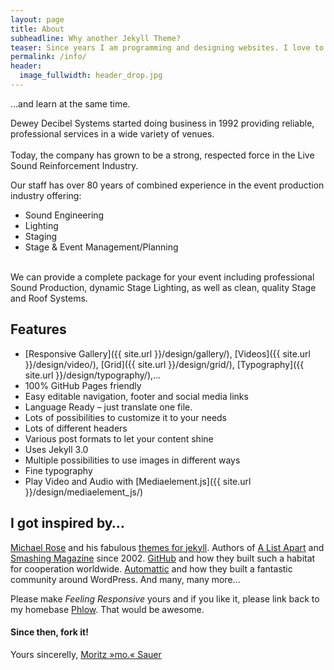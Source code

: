 ```yaml
---
layout: page
title: About
subheadline: Why another Jekyll Theme?
teaser: Since years I am programming and designing websites. I love to work with open source tools and learn via code from others. This time I want to try to give something back...
permalink: /info/
header:
  image_fullwidth: header_drop.jpg
---
```



…and learn at the same time.

Dewey Decibel Systems started doing business in 1992 providing reliable, professional services in a wide variety of venues.
<br>
<br>Today, the company has grown to be a strong, respected force in the Live Sound Reinforcement Industry.

Our staff has over 80 years of combined experience in the event production industry offering:

* Sound Engineering
* Lighting
* Staging
* Stage & Event Management/Planning


<br>We can provide a complete package for your event including professional Sound Production, dynamic Stage Lighting, as well as clean, quality Stage and Roof Systems.

## Features

* [Responsive Gallery]({{ site.url }}/design/gallery/), [Videos]({{ site.url }}/design/video/), [Grid]({{ site.url }}/design/grid/), [Typography]({{ site.url }}/design/typography/),…
* 100% GitHub Pages friendly
* Easy editable navigation, footer and social media links
* Language Ready – just translate one file.
* Lots of possibilities to customize it to your needs
* Lots of different headers
* Various post formats to let your content shine
* Uses Jekyll 3.0
* Multiple possibilities to use images in different ways
* Fine typography
* Play Video and Audio with [Mediaelement.js]({{ site.url }}/design/mediaelement_js/)


## I got inspired by…

[Michael Rose](http://mademistakes.com/about/) and his fabulous [themes for jekyll](http://mademistakes.com/work/jekyll-themes/). Authors of [A List Apart](http://alistapart.com/) and [Smashing Magazine](http://www.smashingmagazine.com/) since 2002. [GitHub](https://github.com/) and how they built such a habitat for cooperation worldwide. [Automattic](http://automattic.com/) and how they built a fantastic community around WordPress. And many, many more…

Please make *Feeling Responsive* yours and if you like it, please link back to my homebase [Phlow](http://phlow.de/). That would be awesome.

#### Since then, fork it!

Yours sincerelly, [Moritz &raquo;mo.&laquo; Sauer](http://sauer.io)